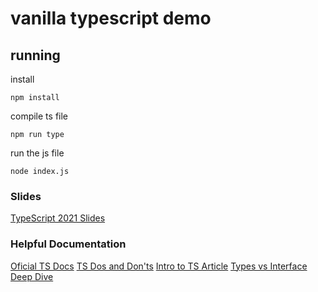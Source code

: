 # vanilla typescript demo

## running

install

`npm install`

compile ts file

`npm run type`

run the js file

`node index.js`

### Slides

[TypeScript 2021 Slides](https://docs.google.com/presentation/d/18Pdee2LDhGUxCWnw0C_7IQVOgrAuGVHsziKI0C9eczo/edit#slide=id.gd86c7a983c_0_507)

### Helpful Documentation

[Oficial TS Docs](https://www.typescriptlang.org/index.html)
[TS Dos and Don'ts](https://www.typescriptlang.org/docs/handbook/declaration-files/do-s-and-don-ts.html)
[Intro to TS Article](https://dev.to/racheladaw/intro-to-typescript-4d8k)
[Types vs Interface Deep Dive](https://dev.to/stereobooster/typescript-type-vs-interface-2n0c)
